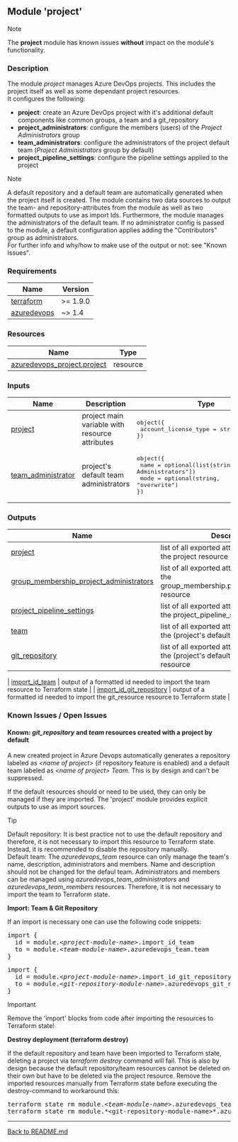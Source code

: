 ## Module 'project'

> [!NOTE]  
> The **project** module has known issues **without** impact on the module's functionality. 

### Description

The module <i>project</i> manages Azure DevOps projects. This includes the project itself as well as some dependant project resources.  
It configures the following:  
* **project**: create an Azure DevOps project with it's additional default components like common groups, a team and a git_repository
* **project_administrators**: configure the members (users) of the *Project Administrators* group
* **team_administrators**: configure the administrators of the project default team (*Project Administrators* group by default)
* **project_pipeline_settings**: configure the pipeline settings applied to the project

> [!NOTE]  
> A default repository and a default team are automatically generated when the project itself is created. The module contains two data sources to output the team- and repository-attributes from the module as well as two formatted outputs to use as import Ids. Furthermore, the module manages the administrators of the default team. If no administrator config is passed to the module, a default configuration applies adding the "Contributors" group as administrators.  
> For further info and why/how to make use of the output or not: see "Known Issues".  

### Requirements

| Name | Version |
|------|---------|
| <a name="requirement_terraform"></a> [terraform](#requirement\_terraform) | >= 1.9.0 |
| <a name="requirement_azuredevops"></a> [azuredevops](#requirement\_azuredevops) | ~> 1.4 |

### Resources

| Name | Type |
|------|------|
| [azuredevops_project.project](https://registry.terraform.io/providers/microsoft/azuredevops/latest/docs/resources/project) | resource |

### Inputs

| Name | Description | Type | Default | Required |
|------|-------------|------|---------|:--------:|
| <a name="input_project"></a> [project](#input\_project) | project main variable with resource attributes | <pre>object({<br>  account_license_type = string<br>})</pre> | <pre>object({<br>  account_license_type = "basic"<br>})</pre> | no |
| <a name="input_team_administrator"></a> [team\_administrator](#input\_team\_administrator) | project's default team administrators | <pre>object({<br>  name = optional(list(string), ["Project Administrators"])<br>  mode = optional(string, "overwrite")<br>})</pre> | <pre>object({<br>  name = ["Project Administrators"]<br>  mode = "overwrite"<br>})</pre> | no |

### Outputs

| Name | Description |
|------|-------------|
| <a name="ouput_project"></a> [project](#output\_project) | list of all exported attributes values from the project resource |
| <a name="ouput_group_membership_project_administrators"></a> [group\_membership\_project\_administrators](#output\_group\_membership\_project\_administrators) | list of all exported attribute values from the group_membership.project_administrators resource |
| <a name="ouput_project_pipeline_settings"></a> [project_pipeline_settings](#output\_project\_pipeline\_settings) | list of all exported attributes values from the project_pipeline_settings resource |
| <a name="ouput_team"></a> [team](#output\_team) | list of all exported attributes values from the (project's default) team resource |
| <a name="ouput_git_repository"></a> [git_repository](#output\_git\_repository) | list of all exported attributes values from the (project's default) git_repository resource |

| <a name="ouput_import_id_team"></a> [import_id_team](#output\_import\_id\_team) | output of a formatted id needed to import the team resource to Terraform state   |
| <a name="ouput_import_id_git_repository"></a> [import_id_git_repository](#output\_import\_id\_git\_repository) | output of a formatted id needed to import the git_resource resource to Terraform state |

### Known Issues / Open Issues

#### Known: <i>git_repository</i> and <i>team</i> resources created with a project by default
 
A new created project in Azure Devops automatically generates a repository labeled as <i>&lt;name of project&gt;</i> (if repository feature is enabled) and a default team labeled as <i>&lt;name of project&gt; Team</i>. This is by design and can't be suppressed.  
  
If the default resources should or need to be used, they can only be managed if they are imported. The 'project' module provides explicit outputs to use as import sources.  

> [!TIP]  
> Default repository: It is best practice not to use the default repository and therefore, it is not necessary to import this resource to Terraform state. Instead, it is recommended to disable the repository manually.  
> Default team: The <i>azuredevops_team</i> resource can only manage the team's name, description, administrators and members. Name and description should not be changed for the defaul team. Administrators and members can be managed using <i>azuredevops_team_administrators</i> and <i>azuredevops_team_members</i> resources. Therefore, it is not necessary to import the team to Terraform state.  

**Import: Team & Git Repository**

If an import is necessary one can use the following code snippets:

<pre>
import {
  id = module.<i>&lt;project-module-name&gt;</i>.import_id_team
  to = module.<i>&lt;team-module-name&gt;</i>.azuredevops_team.team
}
</pre>

<pre>
import {
  id = module.<i>&lt;project-module-name&gt;</i>.import_id_git_repository
  to = module.<i>&lt;git-repository-module-name&gt;</i>.azuredevops_git_repository.git_repository
}
</pre>

> [!IMPORTANT]  
> Remove the 'import' blocks from code after importing the resources to Terraform state!

**Destroy deployment (terraform destroy)**

If the default repository and team have been imported to Terraform state, deleting a project via *terraform destroy* command will fail. This is also by design because the default repository/team resources cannot be deleted on their own but have to be deleted via the project resource. Remove the imported resources manually from Terraform state before executing the destroy-command to workaround this:  

<pre>
terraform state rm module.<i>&lt;team-module-name&gt;</i>.azuredevops_team.team
terraform state rm module.*&lt;git-repository-module-name&gt;*.azuredevops_git_repository.git_repository
</pre>
  
---
  
[Back to README.md](../README.md)  
